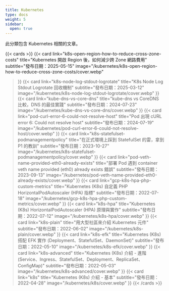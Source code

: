 ```yaml
---
title: Kubernetes
type: docs
weight: 5
sidebar:
  open: true
---
```


此分類包含 Kubernetes 相關的文章。

<!--more-->

{{< cards >}}
{{< card
  link="k8s-open-region-how-to-reduce-cross-zone-costs"
  title="Kubernetes 開啟 Region 後，如何減少跨 Zone 網路費用"
  subtitle="發布日期：2025-05-15"
  image="/kubernetes/k8s-open-region-how-to-reduce-cross-zone-costs/cover.webp"
>}}
{{< card
  link="k8s-node-log-stdout-logrotate"
  title="K8s Node Log Stdout Logrotate 回收機制"
  subtitle="發布日期：2025-03-12"
  image="/kubernetes/k8s-node-log-stdout-logrotate/cover.webp"
>}}
{{< card
  link="kube-dns-vs-core-dns"
  title="kube-dns vs CoreDNS 比較，DNS 的最佳實踐"
  subtitle="發布日期：2024-07-23"
  image="/kubernetes/kube-dns-vs-core-dns/cover.webp"
>}}
{{< card
  link="pod-curl-error-6-could-not-resolve-host"
  title="Pod 出現 cURL error 6: Could not resolve host"
  subtitle="發布日期：2024-07-19"
  image="/kubernetes/pod-curl-error-6-could-not-resolve-host/cover.webp"
>}}
{{< card
  link="k8s-statefulset-podmanagementpolicy"
  title="在正式環境上踩到 StatefulSet 的雷，拿到 P1 的教訓"
  subtitle="發布日期：2023-10-27"
  image="/kubernetes/k8s-statefulset-podmanagementpolicy/cover.webp"
>}}
{{< card
  link="pod-veth-name-provided-eth0-already-exists"
  title="部署 Pod 遇到 container veth name provided (eth0) already exists 錯誤"
  subtitle="發布日期：2023-09-13"
  image="/kubernetes/pod-veth-name-provided-eth0-already-exists/cover.webp"
>}}
{{< card
  link="gcp-k8s-hpa-php-custom-metrics"
  title="Kubernetes (K8s) 自定義 PHP HorizontalPodAutoscaler (HPA) 指標"
  subtitle="發布日期：2022-07-18"
  image="/kubernetes/gcp-k8s-hpa-php-custom-metrics/cover.webp"
>}}
{{< card
  link="k8s-hpa"
  title="Kubernetes (K8s) HorizontalPodAutoscaler (HPA) 原理與實作"
  subtitle="發布日期：2022-07-12"
  image="/kubernetes/k8s-hpa/cover.webp"
>}}
{{< card
  link="k8s-plain"
  title="用大型社區來介紹 Kubernetes 元件"
  subtitle="發布日期：2022-06-02"
  image="/kubernetes/k8s-plain/cover.webp"
>}}
{{< card
  link="k8s-efk"
  title="Kubernetes (K8s) 搭配 EFK 實作 (Deployment、StatefulSet、DaemonSet)"
  subtitle="發布日期：2022-05-10"
  image="/kubernetes/k8s-efk/cover.webp"
>}}
{{< card
  link="k8s-advanced"
  title="Kubernetes (K8s) 介紹 - 進階 (Service、Ingress、StatefulSet、Deployment、ReplicaSet、ConfigMap)"
  subtitle="發布日期：2022-05-03"
  image="/kubernetes/k8s-advanced/cover.webp"
>}}
{{< card
  link="k8s"
  title="Kubernetes (K8s) 介紹 - 基本"
  subtitle="發布日期：2022-04-28"
  image="/kubernetes/k8s/cover.webp"
>}}
{{< /cards >}}
